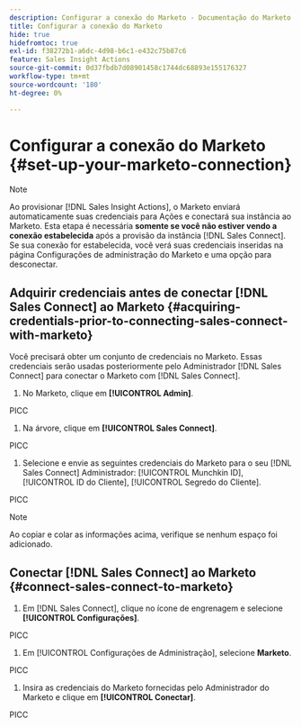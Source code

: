 ```yaml
---
description: Configurar a conexão do Marketo - Documentação do Marketo - Documentação do produto
title: Configurar a conexão do Marketo
hide: true
hidefromtoc: true
exl-id: f38272b1-a6dc-4d98-b6c1-e432c75b87c6
feature: Sales Insight Actions
source-git-commit: 0d37fbdb7d08901458c1744dc68893e155176327
workflow-type: tm+mt
source-wordcount: '180'
ht-degree: 0%

---
```


# Configurar a conexão do Marketo {#set-up-your-marketo-connection}

>[!NOTE]
>
>Ao provisionar [!DNL Sales Insight Actions], o Marketo enviará automaticamente suas credenciais para Ações e conectará sua instância ao Marketo. Esta etapa é necessária **somente se você não estiver vendo a conexão estabelecida** após a provisão da instância [!DNL Sales Connect]. Se sua conexão for estabelecida, você verá suas credenciais inseridas na página Configurações de administração do Marketo e uma opção para desconectar.

## Adquirir credenciais antes de conectar [!DNL Sales Connect] ao Marketo {#acquiring-credentials-prior-to-connecting-sales-connect-with-marketo}

Você precisará obter um conjunto de credenciais no Marketo. Essas credenciais serão usadas posteriormente pelo Administrador [!DNL Sales Connect] para conectar o Marketo com [!DNL Sales Connect].

1. No Marketo, clique em **[!UICONTROL Admin]**.

PICC

1. Na árvore, clique em **[!UICONTROL Sales Connect]**.

PICC

1. Selecione e envie as seguintes credenciais do Marketo para o seu [!DNL Sales Connect] Administrador: [!UICONTROL Munchkin ID], [!UICONTROL ID do Cliente], [!UICONTROL Segredo do Cliente].

PICC

>[!NOTE]
>
>Ao copiar e colar as informações acima, verifique se nenhum espaço foi adicionado.

## Conectar [!DNL Sales Connect] ao Marketo {#connect-sales-connect-to-marketo}

1. Em [!DNL Sales Connect], clique no ícone de engrenagem e selecione **[!UICONTROL Configurações]**.

PICC

1. Em [!UICONTROL Configurações de Administração], selecione **Marketo**.

PICC

1. Insira as credenciais do Marketo fornecidas pelo Administrador do Marketo e clique em **[!UICONTROL Conectar]**.

PICC
